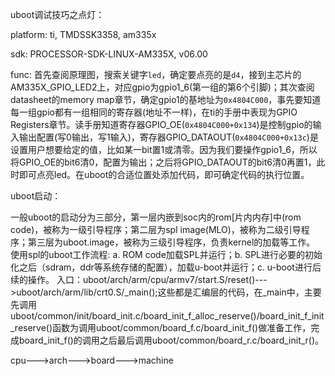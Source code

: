 uboot调试技巧之点灯：

platform: ti, TMDSSK3358, am335x

sdk: PROCESSOR-SDK-LINUX-AM335X, v06.00

func: 首先查阅原理图，搜索关键字`led`，确定要点亮的是`d4`，接到主芯片的AM335X_GPIO_LED2上，对应gpio为gpio1_6(第一组的第6个引脚)；其次查阅datasheet的memory map章节，确定gpio1的基地址为`0x4804C000`，事先要知道每一组gpio都有一组相同的寄存器(地址不一样)，在ti的手册中表现为GPIO Registers章节。读手册知道寄存器GPIO_OE(`0x4804C000+0x134`)是控制gpio的输入输出配置(写0输出，写1输入)，寄存器GPIO_DATAOUT(`0x4804C000+0x13c`)是设置用户想要给定的值，比如某一bit置1或清零。因为我们要操作gpio1_6，所以将GPIO_OE的bit6清0，配置为输出；之后将GPIO_DATAOUT的bit6清0再置1，此时即可点亮led。在uboot的合适位置处添加代码，即可确定代码的执行位置。

uboot启动：

一般uboot的启动分为三部分，第一层内嵌到soc内的rom[片内内存]中(rom code)，被称为一级引导程序；第二层为spl image(MLO)，被称为二级引导程序；第三层为uboot.image，被称为三级引导程序，负责kernel的加载等工作。
使用spl的uboot工作流程: a. ROM code加载SPL并运行；b. SPL进行必要的初始化之后（sdram，ddr等系统存储的配置），加载u-boot并运行；c. u-boot进行后续的操作。
入口：uboot/arch/arm/cpu/armv7/start.S/reset()--->uboot/arch/arm/lib/crt0.S/_main();这些都是汇编层的代码，在_main中，主要先调用uboot/common/init/board_init.c/board_init_f_alloc_reserve()/board_init_f_init_reserve()函数为调用uboot/common/board_f.c/board_init_f()做准备工作，完成board_init_f()的调用之后最后调用uboot/common/board_r.c/board_init_r()。

cpu--->arch--->board--->machine